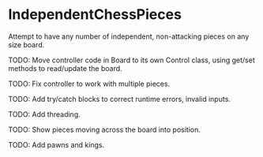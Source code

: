 IndependentChessPieces
======================

Attempt to have any number of independent, non-attacking pieces on any size board.

TODO: Move controller code in Board to its own Control class, using get/set methods to read/update the board.

TODO: Fix controller to work with multiple pieces.

TODO: Add try/catch blocks to correct runtime errors, invalid inputs.

TODO: Add threading.

TODO: Show pieces moving across the board into position.

TODO: Add pawns and kings.

